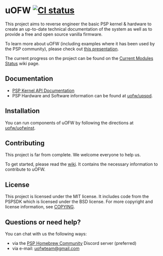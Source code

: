 uOFW [![CI status](https://github.com/uofw/uofw/workflows/Build%20uOFW/badge.svg?branch=master&event=push)](https://github.com/uofw/uofw/actions?query=branch%3Amaster)
====

This project aims to reverse engineer the basic PSP kernel & hardware to create an up-to-date technical documentation of the system as well as to provide a free and open source vanilla firmware.

To learn more about uOFW (including examples where it has been used by the PSP community), please check out [this presentation](https://github.com/uofw/uofw/blob/master/docs/presentations/HDC_04_03_2021.pdf). 

The current progress on the project can be found on the [Current Modules Status](//github.com/uofw/uofw/wiki/Current-Modules-Status) wiki page.

## Documentation

* [PSP Kernel API Documentation](http://uofw.github.io/uofw/)
* PSP Hardware and Software information can be found at [uofw/upspd](https://github.com/uofw/upspd).
 
## Installation

You can run components of uOFW by following the directions at [uofw/uofwinst](https://github.com/uofw/uofwinst).

## Contributing

This project is far from complete. We welcome everyone to help us.

To get started, please read the [wiki](//github.com/uofw/uofw/wiki). It contains the necessary information to contribute to uOFW.

## License

This project is licensed under the MIT license. It includes code from the PSPSDK which is licensed under the BSD license. For more copyright and license information, see [COPYING](COPYING).

## Questions or need help?

You can chat with us the following ways:
* via the [PSP Homebrew Community](https://discord.com/invite/bePrj9W) Discord server (preferred)
* via e-mail: uofwteam@gmail.com
